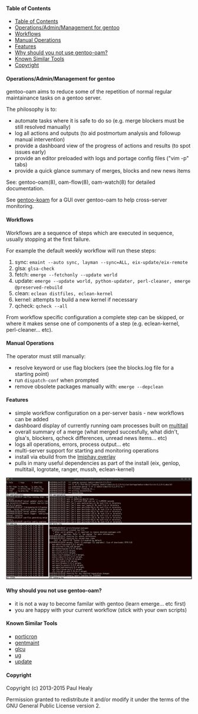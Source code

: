 #### Table of Contents

* [Table of Contents](#table-of-contents)
* [Operations/Admin/Management for gentoo](#operationsadminmanagement-for-gentoo)
* [Workflows](#workflows)
* [Manual Operations](#manual-operations)
* [Features](#features)
* [Why should you not use gentoo-oam?](#why-should-you-not-use-gentoo-oam)
* [Known Similar Tools](#known-similar-tools)
* [Copyright](#copyright)

#### Operations/Admin/Management for gentoo

gentoo-oam aims to reduce some of the repetition of normal regular maintainance tasks on a gentoo server.

The philosophy is to:
+ automate tasks where it is safe to do so (e.g. merge blockers must be still resolved manually)
+ log all actions and outputs (to aid postmortum analysis and followup manual intervention)
+ provide a dashboard view of the progress of actions and results (to spot issues early)
+ provide an editor preloaded with logs and portage config files ("vim -p" tabs)
+ provide a quick glance summary of merges, blocks and new news items

See: gentoo-oam(8), oam-flow(8), oam-watch(8) for detailed documentation.

See [gentoo-koam](https://github.com/lmiphay/gentoo-koam) for a GUI over gentoo-oam to help cross-server monitoring.

#### Workflows

Workflows are a sequence of steps which are executed in sequence, usually stopping at the first failure.

For example the default weekly workflow will run these steps:

1. sync: `emaint --auto sync, layman --sync=ALL, eix-update/eix-remote`
2. glsa: `glsa-check`
3. fetch: `emerge --fetchonly --update world`
4. update: `emerge --update world, python-updater, perl-cleaner, emerge @preserved-rebuild`
5. clean: `eclean distfiles, eclean-kernel`
6. kernel: attempts to build a new kernel if necessary
7. qcheck: `qcheck --all`

From workflow specific configuration a complete step can be skipped,
or where it makes sense one of components of a step
(e.g. eclean-kernel, perl-cleaner... etc).

#### Manual Operations

The operator must still manually:

+ resolve keyword or use flag blockers (see the blocks.log file for a starting point)
+ run `dispatch-conf` when prompted
+ remove obsolete packages manually with: `emerge --depclean`

#### Features

* simple workflow configuration on a per-server basis - new workflows can be added
* dashboard display of currently running oam processes built on [multitail](https://www.vanheusden.com/multitail/)
* overall summary of a merge (what merged succesfully, what didn't, glsa's, blockers, qcheck differences, unread news items... etc)
* logs all operations, errors, process output... etc
* multi-server support for starting and monitoring operations
* install via ebuild from the [lmiphay overlay](https://gitweb.gentoo.org/user/lmiphay.git/about/)
* pulls in many useful dependencies as part of the install (eix, genlop, multitail, logrotate, ranger, mussh, eclean-kernel)

![oam-watch](screenshots/oam-watch4.png?raw=true "oam-watch sample")

#### Why should you not use gentoo-oam?

* it is not a way to become familar with gentoo (learn emerge... etc first)
* you are happy with your current workflow (stick with your own scripts)

#### Known Similar Tools

* [porticron](https://github.com/gentoo/porticron)
* [gentmaint](http://gentmaint.sourceforge.net/)
* [glcu](http://www.panhorst.com/glcu/)
* [ug](https://github.com/sidusnare/ug)
* [update](http://weaver.gentooexperimental.org/update.html)

#### Copyright

Copyright (c) 2013-2015 Paul Healy

Permission granted to redistribute it and/or modify it under the terms of the
GNU General Public License version 2.
